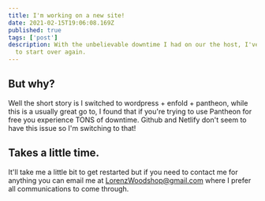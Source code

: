 ```yaml
---
title: I'm working on a new site!
date: 2021-02-15T19:06:08.169Z
published: true
tags: ['post']
description: With the unbelievable downtime I had on our the host, I've decided
  to start over again.
---
```

## But why?

Well the short story is I switched to wordpress + enfold + pantheon, while this is a usually great go to, I found that if you're trying to use Pantheon for free you experience TONS of downtime. Github and Netlify don't seem to have this issue so I'm switching to that!

## Takes a little time.

It'll take me a little bit to get restarted but if you need to contact me for anything you can email me at LorenzWoodshop@gmail.com where I prefer all communications to come through.